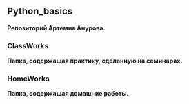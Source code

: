## Python_basics
**Репозиторий Артемия Анурова.**

### ClassWorks
**Папка, содержащая практику, сделанную на семинарах.**

### HomeWorks
**Папка, содержащая домашние работы.**
